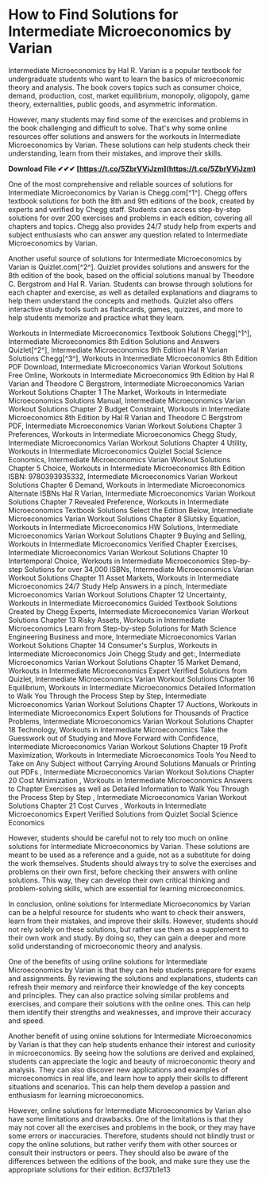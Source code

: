 # How to Find Solutions for Intermediate Microeconomics by Varian
 
Intermediate Microeconomics by Hal R. Varian is a popular textbook for undergraduate students who want to learn the basics of microeconomic theory and analysis. The book covers topics such as consumer choice, demand, production, cost, market equilibrium, monopoly, oligopoly, game theory, externalities, public goods, and asymmetric information.
 
However, many students may find some of the exercises and problems in the book challenging and difficult to solve. That's why some online resources offer solutions and answers for the workouts in Intermediate Microeconomics by Varian. These solutions can help students check their understanding, learn from their mistakes, and improve their skills.
 
**Download File ✔✔✔ [https://t.co/5ZbrVViJzm](https://t.co/5ZbrVViJzm)**


 
One of the most comprehensive and reliable sources of solutions for Intermediate Microeconomics by Varian is Chegg.com[^1^]. Chegg offers textbook solutions for both the 8th and 9th editions of the book, created by experts and verified by Chegg staff. Students can access step-by-step solutions for over 200 exercises and problems in each edition, covering all chapters and topics. Chegg also provides 24/7 study help from experts and subject enthusiasts who can answer any question related to Intermediate Microeconomics by Varian.
 
Another useful source of solutions for Intermediate Microeconomics by Varian is Quizlet.com[^2^]. Quizlet provides solutions and answers for the 8th edition of the book, based on the official solutions manual by Theodore C. Bergstrom and Hal R. Varian. Students can browse through solutions for each chapter and exercise, as well as detailed explanations and diagrams to help them understand the concepts and methods. Quizlet also offers interactive study tools such as flashcards, games, quizzes, and more to help students memorize and practice what they learn.
 
Workouts in Intermediate Microeconomics Textbook Solutions Chegg[^1^],  Intermediate Microeconomics 8th Edition Solutions and Answers Quizlet[^2^],  Intermediate Microeconomics 9th Edition Hal R Varian Solutions Chegg[^3^],  Workouts in Intermediate Microeconomics 8th Edition PDF Download,  Intermediate Microeconomics Varian Workout Solutions Free Online,  Workouts in Intermediate Microeconomics 9th Edition by Hal R Varian and Theodore C Bergstrom,  Intermediate Microeconomics Varian Workout Solutions Chapter 1 The Market,  Workouts in Intermediate Microeconomics Solutions Manual,  Intermediate Microeconomics Varian Workout Solutions Chapter 2 Budget Constraint,  Workouts in Intermediate Microeconomics 8th Edition by Hal R Varian and Theodore C Bergstrom PDF,  Intermediate Microeconomics Varian Workout Solutions Chapter 3 Preferences,  Workouts in Intermediate Microeconomics Chegg Study,  Intermediate Microeconomics Varian Workout Solutions Chapter 4 Utility,  Workouts in Intermediate Microeconomics Quizlet Social Science Economics,  Intermediate Microeconomics Varian Workout Solutions Chapter 5 Choice,  Workouts in Intermediate Microeconomics 8th Edition ISBN: 9780393935332,  Intermediate Microeconomics Varian Workout Solutions Chapter 6 Demand,  Workouts in Intermediate Microeconomics Alternate ISBNs Hal R Varian,  Intermediate Microeconomics Varian Workout Solutions Chapter 7 Revealed Preference,  Workouts in Intermediate Microeconomics Textbook Solutions Select the Edition Below,  Intermediate Microeconomics Varian Workout Solutions Chapter 8 Slutsky Equation,  Workouts in Intermediate Microeconomics HW Solutions,  Intermediate Microeconomics Varian Workout Solutions Chapter 9 Buying and Selling,  Workouts in Intermediate Microeconomics Verified Chapter Exercises,  Intermediate Microeconomics Varian Workout Solutions Chapter 10 Intertemporal Choice,  Workouts in Intermediate Microeconomics Step-by-step Solutions for over 34,000 ISBNs,  Intermediate Microeconomics Varian Workout Solutions Chapter 11 Asset Markets,  Workouts in Intermediate Microeconomics 24/7 Study Help Answers in a pinch,  Intermediate Microeconomics Varian Workout Solutions Chapter 12 Uncertainty,  Workouts in Intermediate Microeconomics Guided Textbook Solutions Created by Chegg Experts,  Intermediate Microeconomics Varian Workout Solutions Chapter 13 Risky Assets,  Workouts in Intermediate Microeconomics Learn from Step-by-step Solutions for Math Science Engineering Business and more,  Intermediate Microeconomics Varian Workout Solutions Chapter 14 Consumer's Surplus,  Workouts in Intermediate Microeconomics Join Chegg Study and get:,  Intermediate Microeconomics Varian Workout Solutions Chapter 15 Market Demand,  Workouts in Intermediate Microeconomics Expert Verified Solutions from Quizlet,  Intermediate Microeconomics Varian Workout Solutions Chapter 16 Equilibrium,  Workouts in Intermediate Microeconomics Detailed Information to Walk You Through the Process Step by Step,  Intermediate Microeconomics Varian Workout Solutions Chapter 17 Auctions,  Workouts in Intermediate Microeconomics Expert Solutions for Thousands of Practice Problems,  Intermediate Microeconomics Varian Workout Solutions Chapter 18 Technology,  Workouts in Intermediate Microeconomics Take the Guesswork out of Studying and Move Forward with Confidence,  Intermediate Microeconomics Varian Workout Solutions Chapter 19 Profit Maximization,  Workouts in Intermediate Microeconomics Tools You Need to Take on Any Subject without Carrying Around Solutions Manuals or Printing out PDFs ,  Intermediate Microeconomics Varian Workout Solutions Chapter 20 Cost Minimization ,  Workouts in Intermediate Microeconomics Answers to Chapter Exercises as well as Detailed Information to Walk You Through the Process Step by Step ,  Intermediate Microeconomics Varian Workout Solutions Chapter 21 Cost Curves ,  Workouts in Intermediate Microeconomics Expert Verified Solutions from Quizlet Social Science Economics
 
However, students should be careful not to rely too much on online solutions for Intermediate Microeconomics by Varian. These solutions are meant to be used as a reference and a guide, not as a substitute for doing the work themselves. Students should always try to solve the exercises and problems on their own first, before checking their answers with online solutions. This way, they can develop their own critical thinking and problem-solving skills, which are essential for learning microeconomics.
  
In conclusion, online solutions for Intermediate Microeconomics by Varian can be a helpful resource for students who want to check their answers, learn from their mistakes, and improve their skills. However, students should not rely solely on these solutions, but rather use them as a supplement to their own work and study. By doing so, they can gain a deeper and more solid understanding of microeconomic theory and analysis.
  
One of the benefits of using online solutions for Intermediate Microeconomics by Varian is that they can help students prepare for exams and assignments. By reviewing the solutions and explanations, students can refresh their memory and reinforce their knowledge of the key concepts and principles. They can also practice solving similar problems and exercises, and compare their solutions with the online ones. This can help them identify their strengths and weaknesses, and improve their accuracy and speed.
 
Another benefit of using online solutions for Intermediate Microeconomics by Varian is that they can help students enhance their interest and curiosity in microeconomics. By seeing how the solutions are derived and explained, students can appreciate the logic and beauty of microeconomic theory and analysis. They can also discover new applications and examples of microeconomics in real life, and learn how to apply their skills to different situations and scenarios. This can help them develop a passion and enthusiasm for learning microeconomics.
 
However, online solutions for Intermediate Microeconomics by Varian also have some limitations and drawbacks. One of the limitations is that they may not cover all the exercises and problems in the book, or they may have some errors or inaccuracies. Therefore, students should not blindly trust or copy the online solutions, but rather verify them with other sources or consult their instructors or peers. They should also be aware of the differences between the editions of the book, and make sure they use the appropriate solutions for their edition.
 8cf37b1e13
 
